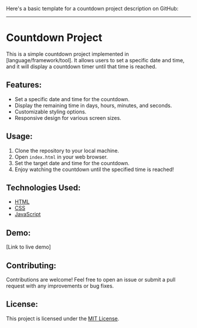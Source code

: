 Here's a basic template for a countdown project description on GitHub:

---

# Countdown Project

This is a simple countdown project implemented in [language/framework/tool]. It allows users to set a specific date and time, and it will display a countdown timer until that time is reached.

## Features:

- Set a specific date and time for the countdown.
- Display the remaining time in days, hours, minutes, and seconds.
- Customizable styling options.
- Responsive design for various screen sizes.

## Usage:

1. Clone the repository to your local machine.
2. Open `index.html` in your web browser.
3. Set the target date and time for the countdown.
4. Enjoy watching the countdown until the specified time is reached!

## Technologies Used:

- [HTML](https://developer.mozilla.org/en-US/docs/Web/HTML)
- [CSS](https://developer.mozilla.org/en-US/docs/Web/CSS)
- [JavaScript](https://developer.mozilla.org/en-US/docs/Web/JavaScript)

## Demo:

[Link to live demo]

## Contributing:

Contributions are welcome! Feel free to open an issue or submit a pull request with any improvements or bug fixes.

## License:

This project is licensed under the [MIT License](LICENSE).

